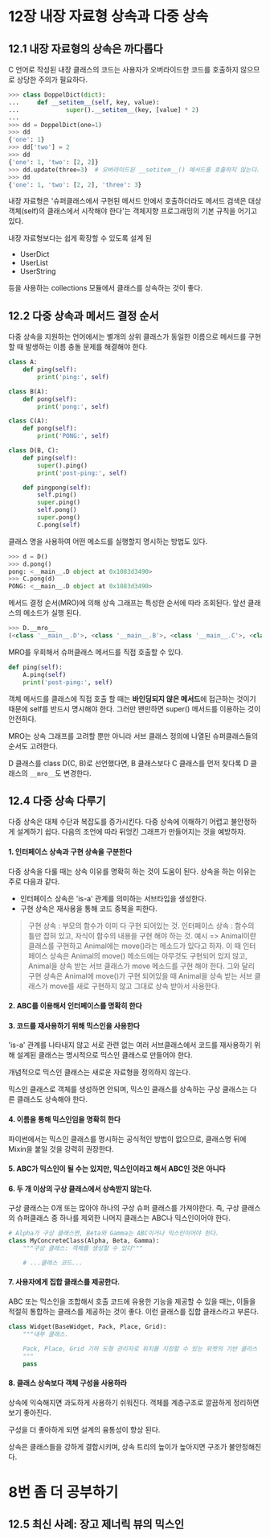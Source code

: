 # 12장 내장 자료형 상속과 다중 상속

## 12.1 내장 자료형의 상속은 까다롭다

C 언어로 작성된 내장 클래스의 코드는 사용자가 오버라이드한 코드를 호출하지 않으므로 상당한 주의가 필요하다.

```python
>>> class DoppelDict(dict):
...     def __setitem__(self, key, value):
...             super().__setitem__(key, [value] * 2)
...
>>> dd = DoppelDict(one=1)
>>> dd
{'one': 1}
>>> dd['two'] = 2
>>> dd
{'one': 1, 'two': [2, 2]}
>>> dd.update(three=3)  # 오버라이드된 __setitem__() 메서드를 호출하지 않는다.
>>> dd
{'one': 1, 'two': [2, 2], 'three': 3}
```

내장 자료형은 '슈퍼클래스에서 구현된 메서드 안에서 호출하더라도 메서드 검색은 대상 객체(self)의 클래스에서 시작해야 한다'는 객체지향 프로그래밍의 기본 규칙을 어기고 있다.

내장 자료형보다는 쉽게 확장할 수 있도록 설계 된

- UserDict
- UserList
- UserString

등을 사용하는 collections 모듈에서 클래스를 상속하는 것이 좋다.

## 12.2 다중 상속과 메서드 결정 순서

다중 상속을 지원하는 언어에서는 별개의 상위 클래스가 동일한 이름으로 메서드를 구현할 때 발생하는 이름 충돌 문제를 해결해야 한다.

```python
class A:
    def ping(self):
        print('ping:', self)

class B(A):
    def pong(self):
        print('pong:', self)

class C(A):
    def pong(self):
        print('PONG:', self)

class D(B, C):
    def ping(self):
        super().ping()
        print('post-ping:', self)

    def pingpong(self):
        self.ping()
        super.ping()
        self.pong()
        super.pong()
        C.pong(self)
```

클래스 명을 사용하여 어떤 메소드를 실행할지 명시하는 방법도 있다.

```python
>>> d = D()
>>> d.pong()
pong: <__main__.D object at 0x1083d3490>
>>> C.pong(d)
PONG: <__main__.D object at 0x1083d3490>
```

메서드 결정 순서(MRO)에 의해 상속 그래프는 특성한 순서에 따라 조회된다. 앞선 클래스의 메소드가 실행 된다.

```python
>>> D.__mro__
(<class '__main__.D'>, <class '__main__.B'>, <class '__main__.C'>, <class '__main__.A'>, <class 'object'>)
```

MRO를 우회해서 슈퍼클래스 메서드를 직접 호출할 수 있다.

```python
def ping(self):
    A.ping(self)
    print('post-ping:', self)
```

객체 메서드를 클래스에 직접 호출 할 때는 **바인딩되지 않은 메서드**에 접근하는 것이기 때문에 self를 반드시 명시해야 한다. 그러만 왠만하면 super() 메서드를 이용하는 것이 안전하다.

MRO는 상속 그래프를 고려할 뿐만 아니라 서브 클래스 정의에 나열된 슈퍼클래스들의 순서도 고려한다.

D 클래스를 class D(C, B)로 선언했다면, B 클래스보다 C 클래스를 먼저 찾다록 D 클래스의 `__mro__`도 변경한다.

## 12.4 다중 상속 다루기

다중 상속은 대체 수단과 복잡도를 증가시킨다. 다중 상속에 이해하기 어렵고 불안정하게 설계하기 쉽다. 다음의 조언에 따라 뒤엉킨 그래프가 만들어지는 것을 예방하자.

#### 1. 인터페이스 상속과 구현 상속을 구분한다

다중 상속을 다룰 때는 상속 이유를 명확히 하는 것이 도움이 된다. 상속을 하는 이유는 주로 다음과 같다.

- 인터페이스 상속은 'is-a' 관계를 의미하는 서브타입을 생성한다.
- 구현 상속은 재사용을 통해 코드 중복을 피한다.

> 구현 상속 : 부모의 함수가 이미 다 구현 되어있는 것.
> 인터페이스 상속 : 함수의 틀만 잡혀 있고, 자식이 함수의 내용을 구현 해야 하는 것.
> 예시 => Animal이란 클래스를 구현하고 Animal에는 move()라는 메소드가 있다고 하자. 이 때 인터페이스 상속은 Animal의 move() 메소드에는 아무것도 구현되어 있지 않고, Animal을 상속 받는 서브 클래스가 move 메소드를 구현 해야 한다. 그와 달리 구현 상속은 Animal에 move()가 구현 되어있을 때 Animal을 상속 받는 서브 클래스가 move를 새로 구현하지 않고 그대로 상속 받아서 사용한다.

#### 2. ABC를 이용해서 인터페이스를 명확히 한다

#### 3. 코드를 재사용하기 위해 믹스인을 사용한다

'is-a' 관계를 나타내지 않고 서로 관련 없는 여러 서브클래스에서 코드를 재사용하기 위해 설계된 클래스는 명시적으로 믹스인 클래스로 만들어야 한다.

개념적으로 믹스인 클래스는 새로운 자료형을 정의하지 않는다.

믹스인 클래스로 객체를 생성하면 안되며, 믹스인 클래스를 상속하는 구상 클래스는 다른 클래스도 상속해야 한다.

#### 4. 이름을 통해 믹스인임을 명확히 한다

파이썬에서는 믹스인 클래스를 명시하는 공식적인 방법이 없으므로, 클래스명 뒤에 Mixin을 붙일 것을 강력히 권장한다.

#### 5. ABC가 믹스인이 될 수는 있지만, 믹스인이라고 해서 ABC인 것은 아니다

#### 6. 두 개 이상의 구상 클래스에서 상속받지 않는다.

구상 클래스는 0개 또는 많아야 하나의 구상 슈퍼 클래스를 가져야한다. 즉, 구상 클래스의 슈퍼클래스 중 하나를 제외한 나머지 클래스는 ABC나 믹스인이어야 한다.

```python
# Alpha가 구상 클래스면, Beta와 Gamma는 ABC이거나 믹스인이어야 한다.
class MyConcreteClass(Alpha, Beta, Gamma):
    """구상 클래스: 객체를 생성할 수 있다"""

    # ...클래스 코드...
```

#### 7. 사용자에게 집합 클래스를 제공한다.

ABC 또는 믹스인을 조합해서 호출 코드에 유용한 기능을 제공할 수 있을 때는, 이들을 적절히 통합하는 클래스를 제공하는 것이 좋다. 이런 클래스를 집합 클래스라고 부른다.

```python
class Widget(BaseWidget, Pack, Place, Grid):
    """내부 클래스.

    Pack, Place, Grid 기하 도형 관리자로 위치를 지정할 수 있는 위젯의 기반 클리스
    """
    pass
```

#### 8. 클래스 상속보다 객체 구성을 사용하라

상속에 익숙해지면 과도하게 사용하기 쉬워진다. 객체를 계층구조로 깔끔하게 정리하면 보기 좋아진다.

구성을 더 좋아하게 되면 설계의 융통성이 향상 된다.

상속은 클래스들을 강하게 결합시키며, 상속 트리의 높이가 높아지면 구조가 불안정해진다.

# 8번 좀 더 공부하기

## 12.5 최신 사례: 장고 제너릭 뷰의 믹스인
